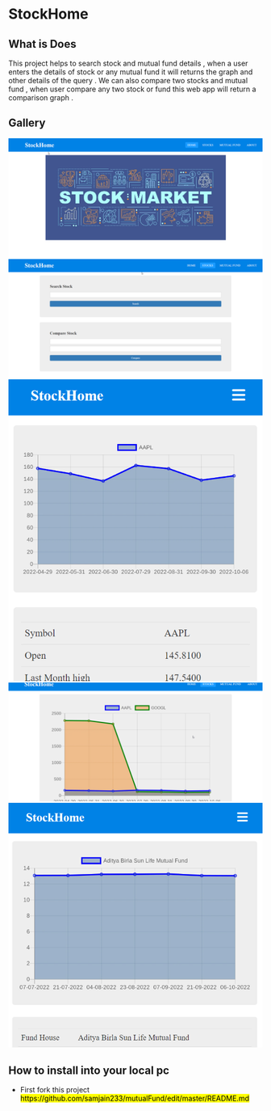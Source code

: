 <h1>StockHome</h1>
<h2>What is Does </h2>
<p>This project helps to search stock and mutual fund details , when a user enters the details of stock or any mutual fund it will returns the graph and other details of the query . We can also compare two stocks and mutual fund , when user compare any two stock or fund this web app will return a comparison graph .</p>
<h2>Gallery</h2>
<img src="displayimg/1.png">
<img src="displayimg/2.png">
<img src="displayimg/3.png">
<img src="displayimg/4.png">
<img src="displayimg/5.png">
<h2>How to install into your local pc</h2>
<ul>
  <li>First fork this project <mark>https://github.com/samjain233/mutualFund/edit/master/README.md</mark> </li>
